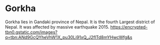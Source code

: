 # Gorkha
Gorkha lies in Gandaki province of Nepal.
It is the fourth Largest district of Nepal.
It was affected by massive earthquake 2015.
https://encrypted-tbn0.gstatic.com/images?q=tbn:ANd9GcQYheVhW1X_pu30Li91xQ_J2flTd8mYHwcWfg&s
